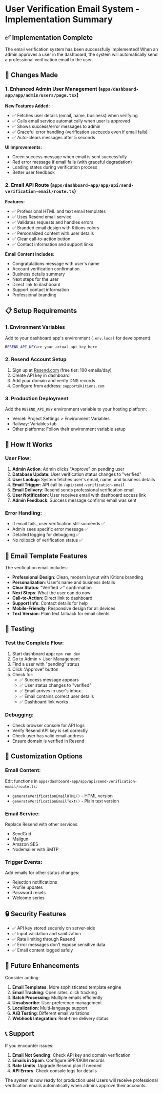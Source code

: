# User Verification Email System - Implementation Summary

## ✅ Implementation Complete

The email verification system has been successfully implemented! When an admin approves a user in the dashboard, the system will automatically send a professional verification email to the user.

## 🔧 Changes Made

### 1. Enhanced Admin User Management (`apps/dashboard-app/app/admin/users/page.tsx`)

**New Features Added:**
- ✅ Fetches user details (email, name, business) when verifying
- ✅ Calls email service automatically when user is approved
- ✅ Shows success/error messages to admin
- ✅ Graceful error handling (verification succeeds even if email fails)
- ✅ Auto-clears messages after 5 seconds

**UI Improvements:**
- Green success message when email is sent successfully
- Red error message if email fails (with graceful degradation)
- Loading states during verification process
- Better user feedback

### 2. Email API Route (`apps/dashboard-app/app/api/send-verification-email/route.ts`)

**Features:**
- ✅ Professional HTML and text email templates
- ✅ Uses Resend email service
- ✅ Validates requests and handles errors
- ✅ Branded email design with Kitions colors
- ✅ Personalized content with user details
- ✅ Clear call-to-action button
- ✅ Contact information and support links

**Email Content Includes:**
- Congratulations message with user's name
- Account verification confirmation
- Business details summary
- Next steps for the user
- Direct link to dashboard
- Support contact information
- Professional branding

## 📋 Setup Requirements

### 1. Environment Variables

Add to your dashboard app's environment (`.env.local` for development):

```bash
RESEND_API_KEY=re_your_actual_api_key_here
```

### 2. Resend Account Setup

1. Sign up at [Resend.com](https://resend.com/) (free tier: 100 emails/day)
2. Create API key in dashboard
3. Add your domain and verify DNS records
4. Configure from address: `support@kitions.com`

### 3. Production Deployment

Add the `RESEND_API_KEY` environment variable to your hosting platform:
- Vercel: Project Settings > Environment Variables
- Railway: Variables tab
- Other platforms: Follow their environment variable setup

## 🔄 How It Works

### User Flow:
1. **Admin Action**: Admin clicks "Approve" on pending user
2. **Database Update**: User verification status changes to "verified"
3. **User Lookup**: System fetches user's email, name, and business details
4. **Email Trigger**: API call to `/api/send-verification-email`
5. **Email Delivery**: Resend sends professional verification email
6. **User Notification**: User receives email with dashboard access link
7. **Admin Feedback**: Success message confirms email was sent

### Error Handling:
- If email fails, user verification still succeeds ✅
- Admin sees specific error message ✅
- Detailed logging for debugging ✅
- No rollback of verification status ✅

## 📧 Email Template Features

The verification email includes:

- **Professional Design**: Clean, modern layout with Kitions branding
- **Personalization**: User's name and business details
- **Clear Status**: "Verified ✓" confirmation
- **Next Steps**: What the user can do now
- **Call-to-Action**: Direct link to dashboard
- **Support Info**: Contact details for help
- **Mobile-Friendly**: Responsive design for all devices
- **Text Version**: Plain text fallback for email clients

## 🧪 Testing

### Test the Complete Flow:

1. Start dashboard app: `npm run dev`
2. Go to Admin > User Management
3. Find a user with "pending" status
4. Click "Approve" button
5. Check for:
   - ✅ Success message appears
   - ✅ User status changes to "verified"
   - ✅ Email arrives in user's inbox
   - ✅ Email contains correct user details
   - ✅ Dashboard link works

### Debugging:

- Check browser console for API logs
- Verify Resend API key is set correctly
- Check user has valid email address
- Ensure domain is verified in Resend

## 🎨 Customization Options

### Email Content:
Edit functions in `apps/dashboard-app/app/api/send-verification-email/route.ts`:
- `generateVerificationEmailHTML()` - HTML version
- `generateVerificationEmailText()` - Plain text version

### Email Service:
Replace Resend with other services:
- SendGrid
- Mailgun  
- Amazon SES
- Nodemailer with SMTP

### Trigger Events:
Add emails for other status changes:
- Rejection notifications
- Profile updates
- Password resets
- Welcome series

## 🔒 Security Features

- ✅ API key stored securely on server-side
- ✅ Input validation and sanitization
- ✅ Rate limiting through Resend
- ✅ Error messages don't expose sensitive data
- ✅ Email content logged safely

## 🚀 Future Enhancements

Consider adding:

1. **Email Templates**: More sophisticated template engine
2. **Email Tracking**: Open rates, click tracking
3. **Batch Processing**: Multiple emails efficiently
4. **Unsubscribe**: User preference management
5. **Localization**: Multi-language support
6. **A/B Testing**: Different email variations
7. **Webhook Integration**: Real-time delivery status

## 📞 Support

If you encounter issues:

1. **Email Not Sending**: Check API key and domain verification
2. **Emails in Spam**: Configure SPF/DKIM records
3. **Rate Limits**: Upgrade Resend plan if needed
4. **API Errors**: Check console logs for details

The system is now ready for production use! Users will receive professional verification emails automatically when admins approve their accounts. 